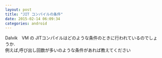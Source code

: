 ```yaml
---
layout: post
title: "JIT コンパイルの条件"
date: 2015-02-14 06:09:34
categories: android
---
```

<p>Dalvik　VM の JITコンパイルはどのような条件のときに行われているのでしょうか.<br>
例えば,呼び出し回数が多いのような条件があれば教えてください</p>
